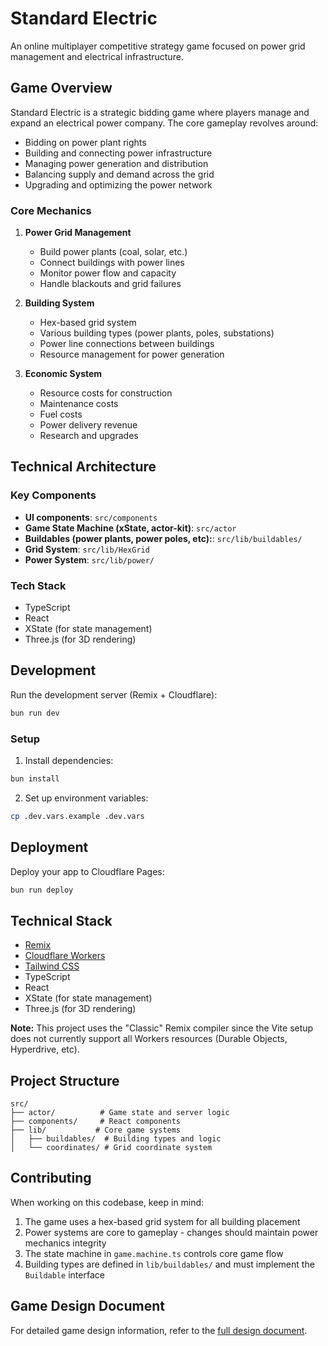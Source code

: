 # Standard Electric

An online multiplayer competitive strategy game focused on power grid management and electrical infrastructure.

## Game Overview

Standard Electric is a strategic bidding game where players manage and expand an electrical power company. The core gameplay revolves around:

- Bidding on power plant rights
- Building and connecting power infrastructure
- Managing power generation and distribution
- Balancing supply and demand across the grid
- Upgrading and optimizing the power network

### Core Mechanics

1. **Power Grid Management**

   - Build power plants (coal, solar, etc.)
   - Connect buildings with power lines
   - Monitor power flow and capacity
   - Handle blackouts and grid failures

2. **Building System**

   - Hex-based grid system
   - Various building types (power plants, poles, substations)
   - Power line connections between buildings
   - Resource management for power generation

3. **Economic System**
   - Resource costs for construction
   - Maintenance costs
   - Fuel costs
   - Power delivery revenue
   - Research and upgrades

## Technical Architecture

### Key Components

- **UI components**: `src/components`
- **Game State Machine (xState, actor-kit)**: `src/actor`
- **Buildables (power plants, power poles, etc):**: `src/lib/buildables/`
- **Grid System**: `src/lib/HexGrid`
- **Power System**: `src/lib/power/`

### Tech Stack

- TypeScript
- React
- XState (for state management)
- Three.js (for 3D rendering)

## Development

Run the development server (Remix + Cloudflare):

```sh
bun run dev
```

### Setup

1. Install dependencies:

```bash
bun install
```

2. Set up environment variables:

```bash
cp .dev.vars.example .dev.vars
```

## Deployment

Deploy your app to Cloudflare Pages:

```sh
bun run deploy
```

## Technical Stack

- [Remix](https://remix.run/docs)
- [Cloudflare Workers](https://developers.cloudflare.com/workers/)
- [Tailwind CSS](https://tailwindcss.com/)
- TypeScript
- React
- XState (for state management)
- Three.js (for 3D rendering)

**Note:** This project uses the "Classic" Remix compiler since the Vite setup does not currently support all Workers resources (Durable Objects, Hyperdrive, etc).

## Project Structure

```
src/
├── actor/          # Game state and server logic
├── components/     # React components
├── lib/           # Core game systems
│   ├── buildables/  # Building types and logic
│   └── coordinates/ # Grid coordinate system
```

## Contributing

When working on this codebase, keep in mind:

1. The game uses a hex-based grid system for all building placement
2. Power systems are core to gameplay - changes should maintain power mechanics integrity
3. The state machine in `game.machine.ts` controls core game flow
4. Building types are defined in `lib/buildables/` and must implement the `Buildable` interface

## Game Design Document

For detailed game design information, refer to the [full design document](https://fravic.notion.site/Standard-Electric-Game-Design-Document-16ef2e605a16806b9983fcb0c894d725).

